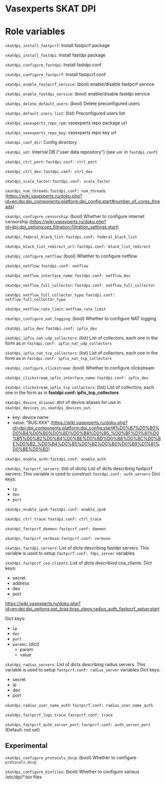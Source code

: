 # Vasexperts SKAT DPI

# Role variables


`skatdpi_install_fastpcrf`: Install fastpcrf package

`skatdpi_install_fastdpi`: Install fastdpi  package

`skatdpi_configure_fastdpi`: Install fastdpi.conf

`skatdpi_configure_fastpcrf`: Install fastpcrf.conf

`skatdpi_enable_fastpcrf_service`: (bool) enable/disable fastpcrf service

`skatdpi_enable_fastdpi_service`: (bool) enable/disable fastdpi service

`skatdpi_delete_default_users`: (bool) Delete preconfigured users

`skatdpi_default_users_list`: (list) Preconfigured users list

`skatdpi_vasexperts_repo_rpm`: vasexperts repo package url

`skatdpi_vasexperts_repo_key`: vasexperts repo key url

`skatdpi_conf_dir`: Config directory

`skatdpi_udr`: Internal DB ("user data repository") (see `udr` in `fastdpi.conf`)

`skatdpi_ctrl_port`: `fastdpi.conf: ctrl_port` 

`skatdpi_ctrl_dev`: `fastdpi.conf: ctrl_dev`

`skatdpi_scale_factor`: `fastdpi.conf: scale_factor`

`skatdpi_num_threads`: `fastdpi.conf: num_threads` (https://wiki.vasexperts.ru/doku.php?id=en:dpi:dpi_components:platform:dpi_config:start#number_of_cores_threads)

`skatdpi_configure_censorship`: (bool) Whether to configure internet censorship (https://wiki.vasexperts.ru/doku.php?id=dpi:dpi_options:opt_filtration:filtration_settings:start)

`skatdpi_federal_black_list`: `fastdpi.conf: federal_black_list`

`skatdpi_black_list_redirect_url`: `fastdpi.conf: black_list_redirect`

`skatdpi_configure_netflow`: (bool) Whether to configure netflow

`skatdpi_netflow`: `fastdpi.conf: netflow`

`skatdpi_netflow_interface_name`: `fastdpi.conf: netflow_dev`

`skatdpi_netflow_full_collector`: `fastdpi.conf: netflow_full_collector`

`skatdpi_netflow_full_collector_type`: `fastdpi.conf: netflow_full_collector_type`

`skatdpi_netflow_rate_limit`: `netflow_rate_limit`

`skatdpi_configure_nat_logging`: (bool) Whether to configure NAT logging

`skatdpi_ipfix_dev`: `fastdpi.conf: ipfix_dev`

`skatdpi_ipfix_nat_udp_collectors`: (list) List of collectors, each one in the form as in `fastdpi.conf: ipfix_nat_udp_collectors`

`skatdpi_ipfix_nat_tcp_collectors`: (list) List of collectors, each one in the form as in `fastdpi.conf: ipfix_nat_tcp_collectors`

`skatdpi_configure_clickstream`: (bool) Whether to configure clickstream

`skatdpi_clickstream_ipfix_interface_name`: `fastdpi.conf: ipfix_dev`

`skatdpi_clickstream_ipfix_tcp_collectors`: (list) List of collectors, each one in the form as in **fastdpi.conf: ipfix_tcp_collectors**

`skatdpi_device_aliases`: dict of device aliases for use in `skatdpi_devices_in`, `skatdpi_devices_out`.
* key: device name
* value: "BUS:XXX" (https://wiki.vasexperts.ru/doku.php?id=dpi:dpi_components:platform:dpi_config:start#%D0%B7%D0%B0%D0%B4%D0%B0%D0%BD%D0%B8%D0%B5_%D0%BF%D1%81%D0%B5%D0%B2%D0%B4%D0%BE%D0%BD%D0%B8%D0%BC%D0%BE%D0%B2_%D0%B4%D0%B5%D0%B2%D0%B0%D0%B9%D1%81%D0%BE%D0%B2)

`skatdpi_enable_auth`: `fastdpi.conf: enable_auth`

`skatdpi_fastpcrf_servers`: (list of dicts) List of dicts describing fastpcrf servers. This variable is used to construct `fastdpi.conf: auth_servers`
Dict keys:
* `ip`
* `dev`
* `port`

`skatdpi_enable_ipv6`: `fastdpi.conf: enable_ipv6`

`skatdpi_ctrl_trace`: `fastdpi.conf: ctrl_trace`

`skatdpi_fastpcrf_daemon`: `fastpcrf.conf: daemon`

`skatdpi_fastpcrf_verbose`: `fastpcrf.conf: verbose`

`skatdpi_fastdpi_servers`: List of dicts describing fastdpi servers. This variable is used to setup `fastpcrf.conf: fdpi_server` variables

`skatdpi_fastpcrf_coa_clients`: List of dicts describind coa_clients.
Dict keys:
* secret
* address
* dev
* port

https://wiki.vasexperts.ru/doku.php?id=en:dpi:dpi_options:opt_bras:bras_steps:radius_auth_fastpcrf_setup:start

Dict keys:
* `ip`
* `dev`
* `port`
* `params`: (dict)
    * param
    * value
  
`skatdpi_radius_servers`: List of dicts describing radius servers. This variable is used to setup `fastpcrf.conf: radius_server` variables
Dict keys:
* secret
* ip
* dev
* port

`skatdpi_radius_user_name_auth`: `fastpcrf.conf: radius_user_name_auth`

`skatdpi_fastpcrf_logs_trace`: `fastpcrf.conf: trace`

`skatdpi_fastpcrf_auth_server_port`: `fastpcrf.conf: auth_server_port` (Default: not set)


## Experimental

`skatdpi_configure_protocols_dscp`: (bool) Whether to configure `protocols.dscp`

`skatdpi_configure_binfiles`: (bool) Whether to configure various /etc/dpi/*.bin files
